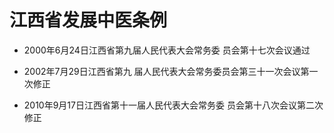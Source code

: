 # 江西省发展中医条例

- 2000年6月24日江西省第九届人民代表大会常务委
员会第十七次会议通过

- 2002年7月29日江西省第九
届人民代表大会常务委员会第三十一次会议第一次修正

- 2010年9月17日江西省第十一届人民代表大会常务委
员会第十八次会议第二次修正

<!-- INFO END -->